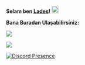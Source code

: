 
**Selam ben [Lades](https://github.com/ladesxd)!** <img src="https://media.giphy.com/media/Q7LHmoFwVP6Yc1swZs/giphy.gif" height="20px">



**Bana Buradan Ulaşabilirsiniz:**

[![](https://cdn.discordapp.com/attachments/806690258086658090/823829343499321384/68747470733a2f2f696d672e736869656c64732e696f2f62616467652f646973636f72642532302d3732383944412e737667.png)](https://discord.com/users/811943192059445259)

[![](https://cdn.discordapp.com/attachments/806690258086658090/823829296912269364/68747470733a2f2f696d672e736869656c64732e696f2f62616467652f4769744875622532302d3139313731372e7376673f.png)](https://github.com/ladesxd)

[![Discord Presence](https://lanyard-profile-readme.vercel.app/api/811943192059445259)](https://discord.com/users/811943192059445259)
